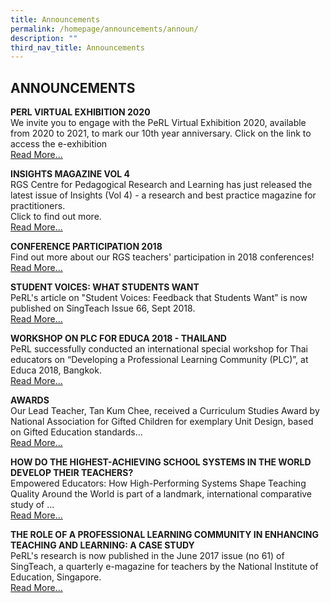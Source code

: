 ```yaml
---
title: Announcements
permalink: /homepage/announcements/announ/
description: ""
third_nav_title: Announcements
---
```

## ANNOUNCEMENTS

**PERL VIRTUAL EXHIBITION 2020**<br>
We invite you to engage with the PeRL Virtual Exhibition 2020, available from 2020 to 2021, to mark our 10th year anniversary. Click on the link to access the e-exhibition<br>
[Read More...](/virtual-exhib-2020/)

**INSIGHTS MAGAZINE VOL 4**<br>
RGS Centre for Pedagogical Research and Learning has just released the latest issue of Insights (Vol 4) - a research and best practice magazine for practitioners.<br>Click to find out more.<br>
[Read More...](/rgs-perl/insight/)

**CONFERENCE PARTICIPATION 2018**<br>
Find out more about our RGS teachers' participation in 2018 conferences!<br>
[Read More...](/professional-learning/prof-learning-plat/)

**STUDENT VOICES: WHAT STUDENTS WANT**<br>
PeRL's article on "Student Voices: Feedback that Students Want” is now published on SingTeach Issue 66, Sept 2018.<br>
[Read More...](/rgs-perl/student-voices/)

**WORKSHOP ON PLC FOR EDUCA 2018 - THAILAND**<br>
PeRL successfully conducted an international special workshop for Thai educators on “Developing a Professional Learning Community (PLC)”, at Educa 2018, Bangkok.<br>
[Read More...](/rgs-perl/workshop/)

**AWARDS**<br>
Our Lead Teacher, Tan Kum Chee, received a Curriculum Studies Award by National Association for Gifted Children for exemplary Unit Design, based on Gifted Education standards...<br>
[Read More...](/homepage/announcements/annon8/)

**HOW DO THE HIGHEST-ACHIEVING SCHOOL SYSTEMS IN THE WORLD DEVELOP THEIR TEACHERS?**<br>
Empowered Educators: How High-Performing Systems Shape Teaching Quality Around the World is part of a landmark, international comparative study of ...<br>
[Read More...](/homepage/announcements/annon7/)

**THE ROLE OF A PROFESSIONAL LEARNING COMMUNITY IN ENHANCING TEACHING AND LEARNING: A CASE STUDY**<br>
PeRL's research is now published in the June 2017 issue (no 61) of SingTeach, a quarterly e-magazine for teachers by the National Institute of Education, Singapore.<br>
[Read More...](/homepage/announcements/annon6/)


